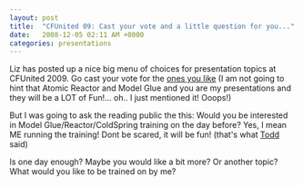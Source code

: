 ```yaml
---
layout: post
title:  "CFUnited 09: Cast your vote and a little question for you..."
date:   2008-12-05 02:11 AM +0000
categories: presentations
---
```

<p>Liz has posted up a nice big menu of choices for presentation topics at CFUnited 2009. Go cast your vote for the <a href="http://cfunited.com/go/survey/166">ones you like</a> (I am not going to hint that Atomic Reactor and Model Glue and you are my presentations and they will be a LOT of Fun!... oh.. I just mentioned it! Ooops!)</p>
<p>But I was going to ask the reading public the this: Would you be interested in Model Glue/Reactor/ColdSpring training on the day before? Yes, I mean ME running the training! Dont be scared, it will be fun! (that's what <a href="http://cfsilence.com/blog/client/index.cfm">Todd</a> said)</p>
<p>Is one day enough? Maybe you would like a bit more? Or another topic? What would you like to be trained on by me? </p>